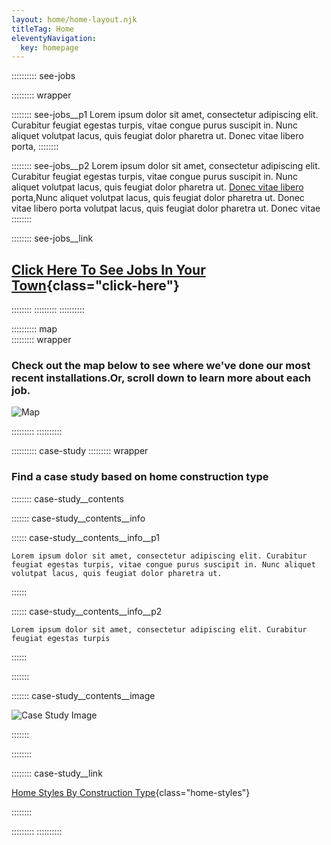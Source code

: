 ```yaml
---
layout: home/home-layout.njk
titleTag: Home
eleventyNavigation:
  key: homepage
---
```


:::::::::: see-jobs

::::::::: wrapper

:::::::: see-jobs__p1
Lorem ipsum dolor sit amet, consectetur adipiscing elit. Curabitur feugiat egestas turpis, vitae congue purus suscipit in. Nunc aliquet volutpat lacus, quis feugiat dolor pharetra ut. Donec vitae libero porta,
::::::::

:::::::: see-jobs__p2
Lorem ipsum dolor sit amet, consectetur adipiscing elit. Curabitur feugiat egestas turpis, vitae congue purus suscipit in. Nunc aliquet volutpat lacus, quis feugiat dolor pharetra ut. [Donec vitae libero](#FIXME) porta,Nunc aliquet volutpat lacus, quis feugiat dolor pharetra ut. Donec vitae libero porta volutpat lacus, quis feugiat dolor pharetra ut. Donec vitae 
::::::::

:::::::: see-jobs__link

## [Click Here To See Jobs In Your Town](#FIXME){class="click-here"}

::::::::
:::::::::
::::::::::

:::::::::: map  
::::::::: wrapper

### Check out the map below to see where we've done our most recent installations.Or, scroll down to learn more about each job.

![Map](http://placehold.jp/994x601.png)

:::::::::
::::::::::

:::::::::: case-study
::::::::: wrapper

### Find a case study based on home construction type

:::::::: case-study__contents

::::::: case-study__contents__info

:::::: case-study__contents__info__p1

    Lorem ipsum dolor sit amet, consectetur adipiscing elit. Curabitur feugiat egestas turpis, vitae congue purus suscipit in. Nunc aliquet volutpat lacus, quis feugiat dolor pharetra ut.

::::::

:::::: case-study__contents__info__p2

    Lorem ipsum dolor sit amet, consectetur adipiscing elit. Curabitur feugiat egestas turpis

::::::

:::::::

::::::: case-study__contents__image

![Case Study Image](http://placehold.jp/475x267.png)

:::::::

::::::::

:::::::: case-study__link

[Home Styles By Construction Type](#FIXME){class="home-styles"}

::::::::

:::::::::
::::::::::